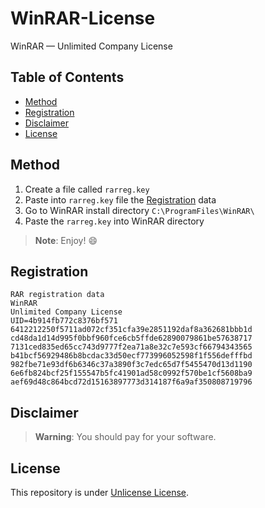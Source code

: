 # WinRAR-License
WinRAR — Unlimited Company License

## Table of Contents
- [Method](#method)
- [Registration](#registration)
- [Disclaimer](#disclaimer)
- [License](#license)

## Method

1. Create a file called `rarreg.key`
2. Paste into `rarreg.key` file the [Registration](#registration) data
3. Go to WinRAR install directory `C:\ProgramFiles\WinRAR\`
4. Paste the `rarreg.key` into WinRAR directory

> **Note**:
> Enjoy! :smile:

## Registration

```
RAR registration data
WinRAR
Unlimited Company License
UID=4b914fb772c8376bf571
6412212250f5711ad072cf351cfa39e2851192daf8a362681bbb1d
cd48da1d14d995f0bbf960fce6cb5ffde62890079861be57638717
7131ced835ed65cc743d9777f2ea71a8e32c7e593cf66794343565
b41bcf56929486b8bcdac33d50ecf773996052598f1f556defffbd
982fbe71e93df6b6346c37a3890f3c7edc65d7f5455470d13d1190
6e6fb824bcf25f155547b5fc41901ad58c0992f570be1cf5608ba9
aef69d48c864bcd72d15163897773d314187f6a9af350808719796
```

## Disclaimer

> **Warning**:
> You should pay for your software.

## License

This repository is under [Unlicense License](https://github.com/haithamaouati/WinRAR-License/blob/main/LICENSE).